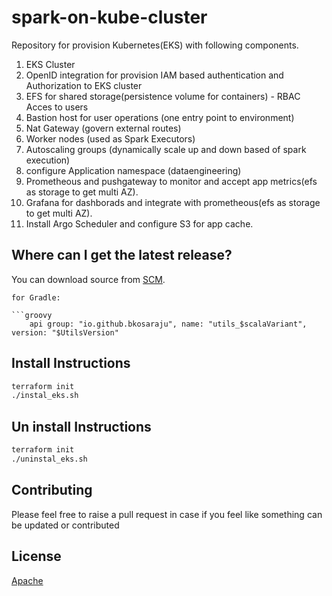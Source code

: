 # spark-on-kube-cluster

Repository for provision Kubernetes(EKS) with following components.

1. EKS Cluster
2. OpenID integration for provision IAM based authentication and Authorization to EKS cluster
3. EFS for shared storage(persistence volume for containers) - RBAC Acces to users 
4. Bastion host for user operations (one entry point to environment)
5. Nat Gateway (govern external routes)
6. Worker nodes (used as Spark Executors)
7. Autoscaling groups (dynamically scale up and down based of spark execution)
8. configure Application namespace (dataengineering)
9. Prometheous and pushgateway to monitor and accept app metrics(efs as storage to get multi AZ).
10. Grafana for dashborads and integrate with prometheous(efs as storage to get multi AZ).
11. Install Argo Scheduler and configure S3 for app cache.

Where can I get the latest release?
-----------------------------------
You can download source from [SCM](https://github.com/bkosaraju/spark-on-kube-cluster).
```
for Gradle: 

```groovy
    api group: "io.github.bkosaraju", name: "utils_$scalaVariant", version: "$UtilsVersion"
```

## Install Instructions 

```bash
terraform init
./instal_eks.sh 
```

## Un install Instructions


```bash
terraform init
./uninstal_eks.sh 
```

## Contributing
Please feel free to raise a pull request in case if you feel like something can be updated or contributed

## License
[Apache](http://www.apache.org/licenses/LICENSE-2.0.txt)

